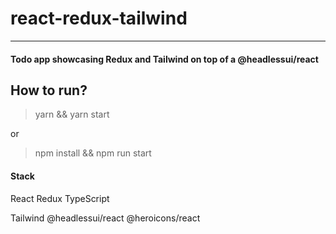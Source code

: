 # react-redux-tailwind

***
#### Todo app showcasing Redux and Tailwind on top of a @headlessui/react


## How to run?


> yarn && yarn start

or

> npm install && npm run start


#### Stack

React
Redux
TypeScript

Tailwind
@headlessui/react
@heroicons/react